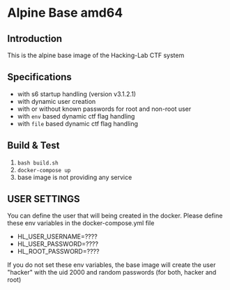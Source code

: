 # Alpine Base amd64 
## Introduction
This is the alpine base image of the Hacking-Lab CTF system

## Specifications
* with s6 startup handling (version v3.1.2.1)
* with dynamic user creation
* with or without known passwords for root and non-root user
* with `env` based dynamic ctf flag handling
* with `file` based dynamic ctf flag handling

## Build & Test
1. `bash build.sh`
2. `docker-compose up`
3. base image is not providing any service

## USER SETTINGS
You can define the user that will being created in the docker. Please define these env variables in the docker-compose.yml file

* HL_USER_USERNAME=????
* HL_USER_PASSWORD=????
* HL_ROOT_PASSWORD=????


If you do not set these env variables, the base image will create the user "hacker" with the uid 2000 and random passwords (for both, hacker and root)




